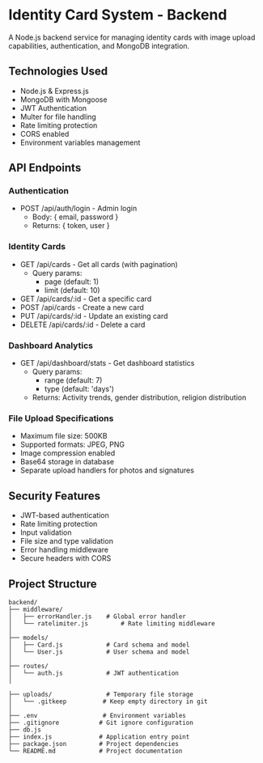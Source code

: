 # Identity Card System - Backend

A Node.js backend service for managing identity cards with image upload capabilities, authentication, and MongoDB integration.

## Technologies Used
- Node.js & Express.js
- MongoDB with Mongoose
- JWT Authentication
- Multer for file handling
- Rate limiting protection
- CORS enabled
- Environment variables management

## API Endpoints

### Authentication
- POST /api/auth/login - Admin login
  - Body: { email, password }
  - Returns: { token, user }

### Identity Cards
- GET /api/cards - Get all cards (with pagination)
  - Query params:
    - page (default: 1)
    - limit (default: 10)
- GET /api/cards/:id - Get a specific card
- POST /api/cards - Create a new card
- PUT /api/cards/:id - Update an existing card
- DELETE /api/cards/:id - Delete a card

### Dashboard Analytics
- GET /api/dashboard/stats - Get dashboard statistics
  - Query params: 
    - range (default: 7)
    - type (default: 'days')
  - Returns: Activity trends, gender distribution, religion distribution

### File Upload Specifications
- Maximum file size: 500KB
- Supported formats: JPEG, PNG
- Image compression enabled
- Base64 storage in database
- Separate upload handlers for photos and signatures

## Security Features
- JWT-based authentication
- Rate limiting protection
- Input validation
- File size and type validation
- Error handling middleware
- Secure headers with CORS

## Project Structure
```plaintext
backend/
├── middleware/
│   ├── errorHandler.js    # Global error handler
│   └── ratelimiter.js         # Rate limiting middleware
│
├── models/
│   ├── Card.js            # Card schema and model
│   └── User.js            # User schema and model
│
├── routes/
│   └── auth.js            # JWT authentication
│

├── uploads/               # Temporary file storage
│   └── .gitkeep          # Keep empty directory in git
│
├── .env                  # Environment variables
├── .gitignore           # Git ignore configuration
├── db.js
├── index.js             # Application entry point
├── package.json         # Project dependencies
└── README.md            # Project documentation
 ```